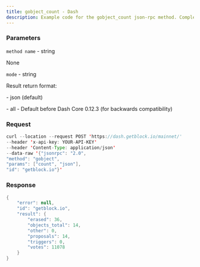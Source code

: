 ```yaml
---
title: gobject_count - Dash
description: Example code for the gobject_count json-rpc method. Сomplete guide on how to use gobject_count json-rpc in GetBlock.io Web3 documentation.
---
```


### Parameters


`method name` - string

None

`mode` - string

Result return format:

\- json (default)

\- all - Default before Dash Core 0.12.3 (for backwards compatibility)

### Request

``` java
curl --location --request POST 'https://dash.getblock.io/mainnet/' 
--header 'x-api-key: YOUR-API-KEY' 
--header 'Content-Type: application/json' 
--data-raw '{"jsonrpc": "2.0",
"method": "gobject",
"params": ["count", "json"],
"id": "getblock.io"}'
```

###  Response

``` java
{
    "error": null,
    "id": "getblock.io",
    "result": {
        "erased": 36,
        "objects_total": 14,
        "other": 0,
        "proposals": 14,
        "triggers": 0,
        "votes": 11078
    }
}
```

